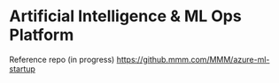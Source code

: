 # Artificial Intelligence & ML Ops Platform

Reference repo (in progress)
https://github.mmm.com/MMM/azure-ml-startup
